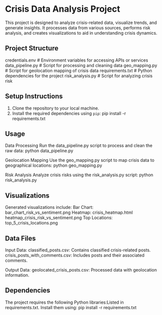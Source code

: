 # Crisis Data Analysis Project

This project is designed to analyze crisis-related data, visualize trends, and generate insights. It processes data from various sources, performs risk analysis, and creates visualizations to aid in understanding crisis dynamics.

## Project Structure

credentials.env # Environment variables for accessing APIs or services
data_pipeline.py # Script for processing and cleaning data
geo_mapping.py # Script for geolocation mapping of crisis data
requirements.txt # Python dependencies for the project
risk_analysis.py # Script for analyzing crisis risk

## Setup Instructions

1. Clone the repository to your local machine.
2. Install the required dependencies using `pip`:
   pip install -r requirements.txt

## Usage

Data Processing
Run the data_pipeline.py script to process and clean the raw data:
python data_pipeline.py

Geolocation Mapping
Use the geo_mapping.py script to map crisis data to geographical locations:
python geo_mapping.py

Risk Analysis
Analyze crisis risks using the risk_analysis.py script:
python risk_analysis.py

## Visualizations

Generated visualizations include:
Bar Chart: bar_chart_risk_vs_sentiment.png
Heatmap: crisis_heatmap.html
heatmap_crisis_risk_vs_sentiment.png
Top Locations: top_5_crisis_locations.png

## Data Files

Input Data:
classified_posts.csv: Contains classified crisis-related posts.
crisis_posts_with_comments.csv: Includes posts and their associated comments.

Output Data:
geolocated_crisis_posts.csv: Processed data with geolocation information.

## Dependencies

The project requires the following Python libraries:Listed in requirements.txt.
Install them using:
pip install -r requirements.txt
